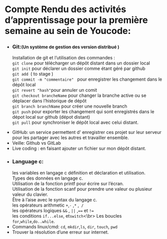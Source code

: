 <h1>Compte Rendu des activités d’apprentissage pour la première semaine au sein de Youcode:</h1>
<ul>
<li>
    <h3>Git:<small>(Un système de gestion des version distribué )</small></h3>    
    <p>Installation de git et l’utilisation des commandes :</br>
		<code>git clone</code> pour télécharger un dépôt distant dans un dossier local</br>
		<code>git init</code> pour déclarer un dossier comme étant géré par github</br>
		<code>git add </code>( to stage )</br>
		<code>git commit -m "commentaire" </code> pour enregistrer les changement dans le dépôt local</br>
		<code>git revert "hash"</code>pour annuler un comit</br>
		<code>git checkout brancheName</code> pour changer la branche active ou se déplacer dans l’historique de dépôt</br>
		<code>git branch branchName</code> pour créer une nouvelle branch</br>
		<code>git push</code> pour exporter les changement qui sont enregistrés dans le dépot local sur github (dépot distant)</br> 
		<code>git pull</code>  pour synchroniser le dépôt local avec celui distant.</br>
	</p>
  </li>
  <li>
    GitHub: un service permettent d' enregistrer ces projet sur leur serveur pour les partager avec les autres et travailler ensemble. 
  </li>
   <li>
Veille: Github vs GitLab
  </li>
  <li>
Live coding : en faisant ajouter un fichier sur mon dépôt distant.
  </li>
  <li>
	<h3>Language c:</h3>
	les variables en langage c  définition et déclaration et utilisation.</br>
	Types des données en langage c.</br>
	Utilisation de la fonction printf pour écrire sur l’écran.</br>
	Utilisation de la fonction scanf pour prendre une valeur ou plusieur valeur du clavier.</br>
	Être à l’aise avec le syntax du langage c.</br>
	les opérateurs arithmetic <code>+</code>,<code>-</code> ,<code>*</code> ,<code> /</code></br>
	les opérateurs logiques <code>&&</code> , <code>||</code> ,<code>==</code>  et <code>!=</code></br>
	les conditions <code>if...else</code>, et<code>switch</code><\br>
	Les boucles <code>for</code>,<code>while</code>,<code>do..while</code>.</br>
  </li>
  <li>
Commands linux/cmd: <code>cd</code>, <code>mkdir</code>,<code>ls</code>, <code>dir</code>, <code>touch</code>, <code>pwd</code>
  </li>
  <li>
Trouver la résolution d’une erreur sur internet.
  </li>
